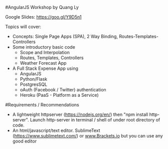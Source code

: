 #AngularJS Workshop by Quang Ly

Google Slides: https://goo.gl/Y9D5n1

Topics will cover:
- Concepts: Single Page Apps (SPA), 2 Way Binding, Routes-Templates-Controllers
- Some introductory basic code
  - Scope and Interpolation
  - Routes, Templates, Controllers
  - Weather Forecast App
- A Full Stack Expense App using 
  - AngularJS
  - Python/Flask
  - PostgresSQL 
  - oAuth (Facebook / Twitter) authentication
  - Heroku (PaaS - Platform as a Service)

#Requirements / Recommendations
- A lightweight httpserver (https://nodejs.org/en/) then "npm install http-server". Launch http-server in terminal / shell of under root directory of code.
- An html/javascript/text editor. SublimeText (https://www.sublimetext.com/) or www.Brackets.io but you can use any good editor


